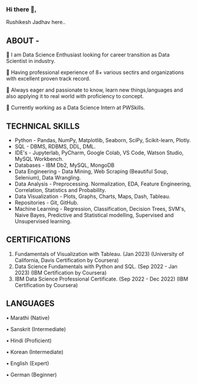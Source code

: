 ### Hi there 👋,
Rushikesh Jadhav here..

## ABOUT - 
🔭 I am Data Science Enthusiast looking for career transition as Data Scientist in industry.

🔭 Having professional experience of 8+ various sectirs and organizations with excellent proven track record. 

💬 Always eager and passionate to know, learn new things,languages and also applying it to real world with proficiency to concept.

🌱 Currently working as a Data Science Intern at PWSkills.

## TECHNICAL SKILLS
- Python - Pandas, NumPy, Matplotlib, Seaborn, SciPy, Scikit-learn, Plotly.
- SQL - DBMS, RDBMS, DDL, DML.
- IDE's - Jupyterlab, PyCharm, Google Colab, VS Code, Watson Studio, MySQL Workbench.
- Databases - IBM Db2, MySQL, MongoDB
- Data Engineering - Data Mining, Web Scraping (Beautiful Soup, Selenium), Data Wrangling.
- Data Analysis - Preprocessing. Normalization, EDA, Feature Engineering, Correlation, Statistics and Probability.
- Data Visualization - Plots, Graphs, Charts, Maps, Dash, Tableau.
- Repositories - Git, GitHub.
- Machine Learning - Regression, Classification, Decision Trees, SVM's, Naive Bayes, Predictive and Statistical modelling, Supervised and Unsupervised learning.

## CERTIFICATIONS
1. Fundamentals of Visualization with Tableau. (Jan 2023) (University of California, Davis Certification by Coursera)
2. Data Science Fundamentals with Python and SQL. (Sep 2022 - Jan 2023) (IBM Certification by Coursera)
3. IBM Data Science Professional Certificate. (Sep 2022 - Dec 2022) (IBM Certification by Coursera)

## LANGUAGES
• Marathi (Native)

• Sanskrit (Intermediate)

• Hindi (Proficient)

• Korean (Intermediate)

• English (Expert)

• German (Beginner)


<!--
**rushiraj070/rushiraj070** is a ✨ _special_ ✨ repository because its `README.md` (this file) appears on your GitHub profile.

Here are some ideas to get you started:

- 🔭 I’m currently working on ...
- 🌱 I’m currently learning ...
- 👯 I’m looking to collaborate on ...
- 🤔 I’m looking for help with ...
- 💬 Ask me about ...
- 📫 How to reach me: ...
- 😄 Pronouns: ...
- ⚡ Fun fact: ...
-->
